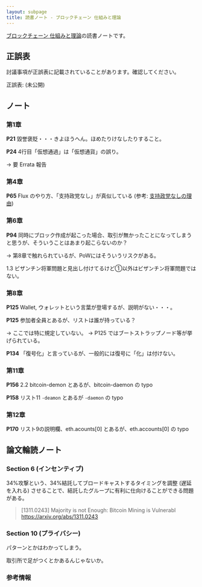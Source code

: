 ```yaml
---
layout: subpage
title: 読書ノート - ブロックチェーン 仕組みと理論
---
```


[ブロックチェーン 仕組みと理論](/workshop/9-blockchain)の読書ノートです。

## 正誤表

討議事項が正誤表に記載されていることがあります。確認してください。

正誤表: (未公開)

## ノート

### 第1章


**P21** 毀誉褒貶・・・きよほうへん。ほめたりけなしたりすること。

**P24** 4行目「仮想通過」は「仮想通貨」の誤り。

→ 要 Errata 報告

### 第4章

**P65** Flux のやり方、「支持政党なし」が真似している (参考: [支持政党なしの理由](http://xn--68jubz91pp0oypc1c.com/riyuu.html))

### 第6章

**P94** 同時にブロック作成が起こった場合、取引が無かったことになってしまうと思うが、そういうことはあまり起こらないのか？

→ 第8章で触れられているが、PoWにはそういうリスクがある。

1.3 ビザンチン将軍問題と見出し付けてるけど①以外はビザンチン将軍問題ではない。

### 第8章

**P125** Wallet, ウォレットという言葉が登場するが、説明がない・・・。

**P125** 参加者全員とあるが、リストは誰が持っている？

→ ここでは特に規定していない。
→ P125 ではブートストラップノード等が挙げられている。

**P134** 「復号化」と言っているが、一般的には復号に「化」は付けない。

### 第11章

**P156** 2.2 bitcoin-demon とあるが、bitcoin-daemon の typo

**P158** リスト11 `-deamon` とあるが `-daemon` の typo

### 第12章

**P170** リスト9の説明欄、eth.acounts[0] とあるが、eth.accounts[0] の typo


## 論文輪読ノート

### Section 6 (インセンティブ)

34%攻撃という、34%結託してブロードキャストするタイミングを調整 (遅延を入れる) させることで、結託したグループに有利に仕向けることができる問題がある。

> [1311.0243] Majority is not Enough: Bitcoin Mining is Vulnerabl
> https://arxiv.org/abs/1311.0243

### Section 10 (プライバシー)

パターンとかはわかってしまう。

取引所で足がつくとかあるんじゃないか。

### 参考情報
